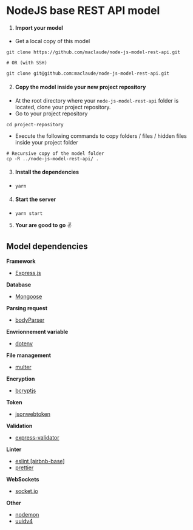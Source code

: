 NodeJS base REST API model
=================

1. #### Import your model

- Get a local copy of this model
```
git clone https://github.com/maclaude/node-js-model-rest-api.git

# OR (with SSH)

git clone git@github.com:maclaude/node-js-model-rest-api.git
```

2. #### Copy the model inside your new project repository

- At the root directory where your `node-js-model-rest-api` folder is located, clone your project repository.
- Go to your project repository
```
cd project-repository
```
- Execute the following commands to copy folders / files / hidden files inside your project folder

```
# Recursive copy of the model folder
cp -R ../node-js-model-rest-api/ .
```

3. #### Install the dependencies

- `yarn`

4. #### Start the server

- `yarn start`
 
5. __Your are good to go__ :v:

## Model dependencies

**Framework**
- [Express.js](https://www.npmjs.com/package/express)

**Database**
- [Mongoose](https://www.npmjs.com/package/mongoose)

**Parsing request**
- [bodyParser](https://www.npmjs.com/package/body-parser)

**Envrionnement variable**
- [dotenv](https://www.npmjs.com/package/dotenv)

**File management**
- [multer](https://www.npmjs.com/package/multer)

**Encryption**
- [bcryptjs](https://www.npmjs.com/package/bcryptjs)

**Token**
- [jsonwebtoken](https://www.npmjs.com/package/jsonwebtoken)

**Validation**
- [express-validator](https://express-validator.github.io/docs/)

**Linter**
- [eslint [airbnb-base]](https://eslint.org/)
- [prettier](https://prettier.io/)

**WebSockets**
- [socket.io ](https://socket.io/docs/)

**Other**
- [nodemon](https://www.npmjs.com/package/nodemon)
- [uuidv4](https://www.npmjs.com/package/uuid)
